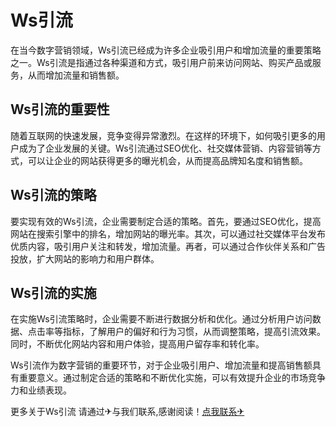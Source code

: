 # Ws引流

在当今数字营销领域，Ws引流已经成为许多企业吸引用户和增加流量的重要策略之一。Ws引流是指通过各种渠道和方式，吸引用户前来访问网站、购买产品或服务，从而增加流量和销售额。

## Ws引流的重要性

随着互联网的快速发展，竞争变得异常激烈。在这样的环境下，如何吸引更多的用户成为了企业发展的关键。Ws引流通过SEO优化、社交媒体营销、内容营销等方式，可以让企业的网站获得更多的曝光机会，从而提高品牌知名度和销售额。

## Ws引流的策略

要实现有效的Ws引流，企业需要制定合适的策略。首先，要通过SEO优化，提高网站在搜索引擎中的排名，增加网站的曝光率。其次，可以通过社交媒体平台发布优质内容，吸引用户关注和转发，增加流量。再者，可以通过合作伙伴关系和广告投放，扩大网站的影响力和用户群体。

## Ws引流的实施

在实施Ws引流策略时，企业需要不断进行数据分析和优化。通过分析用户访问数据、点击率等指标，了解用户的偏好和行为习惯，从而调整策略，提高引流效果。同时，不断优化网站内容和用户体验，提高用户留存率和转化率。

Ws引流作为数字营销的重要环节，对于企业吸引用户、增加流量和提高销售额具有重要意义。通过制定合适的策略和不断优化实施，可以有效提升企业的市场竞争力和业绩表现。

更多关于Ws引流 请通过✈与我们联系,感谢阅读！[点我联系✈](https://vip.k02.cc)